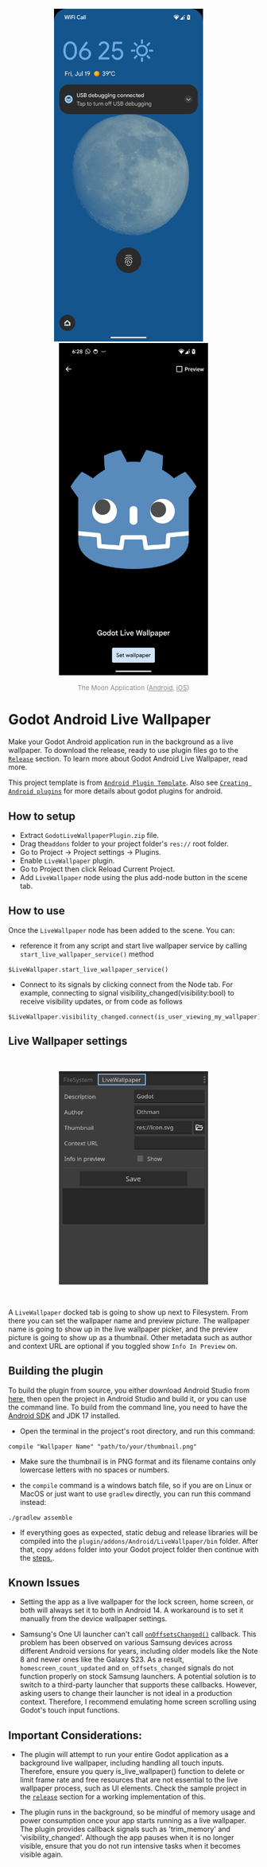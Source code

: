 <p align="center">
  <img src="pictures/wp1.png" alt="wp1" width="300" style="margin-right: 20px;" />
  <img src="pictures/wp2.png" alt="wp2" width="300" />
</p>
<p align="center" style="color: #888888; font-size: small;">
  The Moon Application (<a href="https://play.google.com/store/apps/details?id=com.oproject.themoon" style="color: #888888;">Android</a>, <a href="https://apps.apple.com/app/the-moon-simulation/id6526486262" style="color: #888888;">iOS</a>)
</p>


# Godot Android Live Wallpaper
Make your Godot Android application run in the background as a live wallpaper. To download the release, ready to use plugin files go to the [`Release`](https://github.com/TheOathMan/Godot-Android-Live-Wallpaper/releases) section. To learn more about Godot Android Live Wallpaper, read more. 

This project template is from [`Android Plugin Template`](https://github.com/m4gr3d/Godot-Android-Plugin-Template). Also see [`Creating Android plugins`](https://docs.godotengine.org/en/4.0/tutorials/platform/android/android_plugin.html) for more details about godot plugins for android.

## How to setup
* Extract `GodotLiveWallpaperPlugin.zip` file.
* Drag the`addons` folder to your project folder's `res://` root folder.
* Go to Project -> Project settings -> Plugins.
* Enable `LiveWallpaper` plugin.
* Go to Project then click Reload Current Project.
* Add `LiveWallpaper` node using the plus add-node button in the scene tab.

## How to use
Once the `LiveWallpaper` node has been added to the scene. You can:
* reference it from any script and start live wallpaper service by calling `start_live_wallpaper_service()` method
```
$LiveWallpaper.start_live_wallpaper_service()
```
* Connect to its signals by clicking connect from the Node tab. For example, connecting to signal visibility_changed(visibility:bool) to receive visibility updates, or from code as follows

```
$LiveWallpaper.visibility_changed.connect(is_user_viewing_my_wallpaper)
```
## Live Wallpaper settings

<p align="center">
  <img src="pictures/wp_settings.png" alt="wp1" width="300" style="margin: 30px;" />
</p>

A `LiveWallpaper` docked tab is going to show up next to Filesystem. From there you can set the wallpaper name and preview picture. The wallpaper name is going to show up in the live wallpaper picker, and the preview picture is going to show up as a thumbnail. Other metadata such as author and context URL are optional if you toggled show `Info In Preview` on.

## Building the plugin
To build the plugin from source, you either download Android Studio from [here](https://developer.android.com/studio), then open the project in Android Studio and build it, or you can use the command line. To build from the command line, you need to have the [Android SDK](https://developer.android.com/studio) and JDK 17 installed.

- Open the terminal in the project's root directory, and run this command:
```
compile "Wallpaper Name" "path/to/your/thumbnail.png"
```
- Make sure the thumbnail is in PNG format and its filename contains only lowercase letters with no spaces or numbers.

- the `compile` command is a windows batch file, so if you are on Linux or MacOS or just want to use `gradlew` directly, you can run this command instead: 
```
./gradlew assemble
```

- If everything goes as expected, static debug and release libraries will be compiled into the `plugin/addons/Android/LiveWallpaper/bin` folder. After that, copy `addons` folder into your Godot project folder then continue with the [steps.](#How-to-setup).

## Known Issues
* Setting the app as a live wallpaper for the lock screen, home screen, or both will always set it to both in Android 14. A workaround is to set it manually from the device wallpaper settings.

* Samsung's One UI launcher can't call [`onOffsetsChanged()`](https://developer.android.com/reference/android/service/wallpaperWallpaperService.Engine#onOffsetsChanged(float,%20float,%20float,%20float,%20int%20int)) callback. This problem has been observed on various Samsung devices across different Android versions for years, including older models like the Note 8 and newer ones like the Galaxy S23. As a result, `homescreen_count_updated` and `on_offsets_changed` signals do not function properly on stock Samsung launchers. A potential solution is to switch to a third-party launcher that supports these callbacks. However, asking users to change their launcher is not ideal in a production context. Therefore, I recommend emulating home screen scrolling using Godot's touch input functions.

## Important Considerations:

* The plugin will attempt to run your entire Godot application as a background live wallpaper, including handling all touch inputs. Therefore, ensure you query is_live_wallpaper() function to delete or limit frame rate and free resources that are not essential to the live wallpaper process, such as UI elements. Check the sample project in the [`release`](https://github.com/TheOathMan/Godot-Android-Live-Wallpaper/releases) section for a working implementation of this.

* The plugin runs in the background, so be mindful of memory usage and power consumption once your app starts running as a live wallpaper. The plugin provides callback signals such as 'trim_memory' and 'visibility_changed'. Although the app pauses when it is no longer visible, ensure that you do not run intensive tasks when it becomes visible again.

